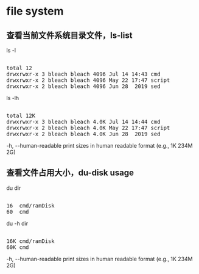 # file system    
  
## 查看当前文件系统目录文件，ls-list    
ls -l   
<pre>  
total 12  
drwxrwxr-x 3 bleach bleach 4096 Jul 14 14:43 cmd  
drwxrwxr-x 2 bleach bleach 4096 May 22 17:47 script  
drwxrwxr-x 2 bleach bleach 4096 Jun 28  2019 sed  
</pre>  
  
ls -lh  
<pre>  
total 12K  
drwxrwxr-x 3 bleach bleach 4.0K Jul 14 14:44 cmd  
drwxrwxr-x 2 bleach bleach 4.0K May 22 17:47 script  
drwxrwxr-x 2 bleach bleach 4.0K Jun 28  2019 sed  
</pre>  
-h, --human-readable print sizes in human readable format (e.g., 1K 234M 2G)  
  
## 查看文件占用大小，du-disk usage    
du dir    
<pre>  
16	cmd/ramDisk  
60	cmd  
</pre>  
  
du -h dir    
<pre>  
16K	cmd/ramDisk  
60K	cmd  
</pre>  
-h, --human-readable print sizes in human readable format (e.g., 1K 234M 2G)  
